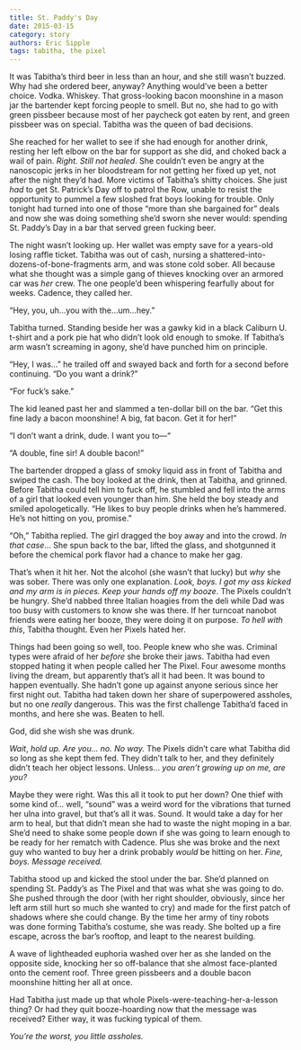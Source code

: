 ```yaml
---
title: St. Paddy's Day
date: 2015-03-15
category: story
authors: Eric Sipple
tags: tabitha, the pixel
---
```


It was Tabitha’s third beer in less than an hour, and she still wasn’t buzzed. Why had she ordered beer, anyway? Anything would’ve been a better choice. Vodka. Whiskey. That gross-looking bacon moonshine in a mason jar the bartender kept forcing people to smell. But no, she had to go with green pissbeer because most of her paycheck got eaten by rent, and green pissbeer was on special. Tabitha was the queen of bad decisions.

She reached for her wallet to see if she had enough for another drink, resting her left elbow on the bar for support as she did, and choked back a wail of pain. _Right. Still not healed_. She couldn’t even be angry at the nanoscopic jerks in her bloodstream for not getting her fixed up yet, not after the night they’d had. More victims of Tabitha’s shitty choices. She just _had_ to get St. Patrick’s Day off to patrol the Row, unable to resist the opportunity to pummel a few sloshed frat boys looking for trouble. Only tonight had turned into one of those “more than she bargained for” deals and now she was doing something she’d sworn she never would: spending St. Paddy’s Day in a bar that served green fucking beer.

The night wasn’t looking up. Her wallet was empty save for a years-old losing raffle ticket. Tabitha was out of cash, nursing a shattered-into-dozens-of-bone-fragments arm, and was stone cold sober. All because what she thought was a simple gang of thieves knocking over an armored car was _her_ crew. The one people’d been whispering fearfully about for weeks. Cadence, they called her.

“Hey, you, uh…you with the…um…hey.” 

Tabitha turned. Standing beside her was a gawky kid in a black Caliburn U. t-shirt and a pork pie hat who didn’t look old enough to smoke. If Tabitha’s arm wasn’t screaming in agony, she’d have punched him on principle.

“Hey, I was…” he trailed off and swayed back and forth for a second before continuing. “Do you want a drink?”

“For fuck’s sake.”

The kid leaned past her and slammed a ten-dollar bill on the bar. “Get this fine lady a bacon moonshine! A big, fat bacon. Get it for her!”

“I don’t want a drink, dude. I want you to—“

“A double, fine sir! A double bacon!”

The bartender dropped a glass of smoky liquid ass in front of Tabitha and swiped the cash. The boy looked at the drink, then at Tabitha, and grinned. Before Tabitha could tell him to fuck off, he stumbled and fell into the arms of a girl that looked even younger than him. She held the boy steady and smiled apologetically. “He likes to buy people drinks when he’s hammered. He’s not hitting on you, promise.”

“Oh,” Tabitha replied. The girl dragged the boy away and into the crowd. _In that case_… She spun back to the bar, lifted the glass, and shotgunned it before the chemical pork flavor had a chance to make her gag.

That’s when it hit her. Not the alcohol (she wasn’t that lucky) but _why_ she was sober. There was only one explanation. _Look, boys. I got my ass kicked and my arm is in pieces. Keep your hands off my booze_. The Pixels couldn’t be hungry. She’d nabbed three Italian hoagies from the deli while Dad was too busy with customers to know she was there. If her turncoat nanobot friends were eating her booze, they were doing it on purpose. _To hell with this_, Tabitha thought. Even her Pixels hated her.

Things had been going so well, too. People knew who she was. Criminal types were afraid of her _before_ she broke their jaws. Tabitha had even stopped hating it when people called her The Pixel. Four awesome months living the dream, but apparently that’s all it had been. It was bound to happen eventually. She hadn’t gone up against anyone serious since her first night out. Tabitha had taken down her share of superpowered assholes, but no one _really_ dangerous. This was the first challenge Tabitha’d faced in months, and here she was. Beaten to hell.

God, did she wish she was drunk.

_Wait_, _hold up. Are you… no. No way._ The Pixels didn’t care what Tabitha did so long as she kept them fed. They didn’t talk to her, and they definitely didn’t teach her object lessons. Unless… _you aren’t growing up on me, are you?_

Maybe they were right. Was this all it took to put her down? One thief with some kind of… well, “sound” was a weird word for the vibrations that turned her ulna into gravel, but that’s all it was. Sound. It would take a day for her arm to heal, but that didn’t mean she had to waste the night moping in a bar. She’d need to shake some people down if she was going to learn enough to be ready for her rematch with Cadence. Plus she was broke and the next guy who wanted to buy her a drink probably _would_ be hitting on her. _Fine, boys. Message received._

Tabitha stood up and kicked the stool under the bar. She’d planned on spending St. Paddy’s as The Pixel and that was what she was going to do. She pushed through the door (with her right shoulder, obviously, since her left arm still hurt so much she wanted to cry) and made for the first patch of shadows where she could change. By the time her army of tiny robots was&nbsp;done forming Tabitha’s costume, she was ready. She bolted up a fire escape, across the bar’s rooftop, and leapt to the nearest building.

A wave of lightheaded euphoria washed over her as she landed on the opposite side, knocking her so off-balance that she almost face-planted onto the cement roof. Three green pissbeers and a double bacon moonshine hitting her all at once. 

Had Tabitha just made up that whole Pixels-were-teaching-her-a-lesson thing? Or had they quit booze-hoarding now that the message was received? Either way, it was fucking typical of them.

_You’re the worst, you little assholes._